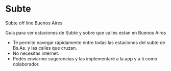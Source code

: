 # Subte
Subte off line Buenos Aires

Guía para ver estaciones de Subte y sobre que calles estan en Buenos Aires

- Te permite navegar rápidamente entre todas las estaciones del subte de Bs.As. y las calles que cruzan.
- No necesitas internet.
- Podés enviarme sugerencias y las implementaré a la app y a tí como colaborador.
